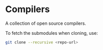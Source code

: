 # Compilers

A collection of open source compilers.

To fetch the submodules when cloning, use:

~~~ sh
git clone --recursive <repo-url>
~~~
